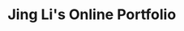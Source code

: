 <html lang="en">
 <head>
 <meta charset="UTF-8" />
 <meta name="viewport" content="width=device-width, initial-scale=1.0" />
<h1>Jing Li's Online Portfolio</h1>
 <link
href="https://cdn.jsdelivr.net/npm/bootstrap@5.3.2/dist/css/bootstrap.min.css"
 rel="stylesheet"
 integrity="sha384-
T3c6CoIi6uLrA9TneNEoa7RxnatzjcDSCmG1MXxSR1GAsXEV/Dwwykc2MPK8M2HN"
 crossorigin="anonymous"
 />
      <style>
        .intro-section {
            background-color: #f8f9fa;
            padding: 2rem;
            border-radius: 10px;
            box-shadow: 0 2px 10px rgba(0, 0, 0, 0.1);
            
        }
        .intro-section h2 {
            font-weight: bold;
            color: #343a40;
        }
        .intro-section p {
            font-size: 1.1rem;
            color: #6c757d;
            text-align: left;
            text-indent: 2em;
        }
        .center-img {
            display: block;
            margin-left: auto;
            margin-right: auto;
            border-radius: 100px;
        }
        .small-img {
            width: 24px;
            height: 24px;
            display: in-line;
            margin-left:auto;
            margin-right: auto;
        }
    </style>
 </head>
 <body>
  
 <!-- Navigation Bar starts here-->
<nav class="navbar navbar-expand-lg bg-body-tertiary">
  <div class="container-fluid">
    <a class="navbar-brand" href="#">Home</a>
    <button class="navbar-toggler" type="button" data-bs-toggle="collapse" data-bs-target="#navbarSupportedContent" aria-controls="navbarSupportedContent" aria-expanded="false" aria-label="Toggle navigation">
      <span class="navbar-toggler-icon"></span>
    </button>
    <div class="collapse navbar-collapse" id="navbarSupportedContent">
      <ul class="navbar-nav me-auto mb-2 mb-lg-0">
        <li class="nav-item">
          <a class="nav-link" aria-current="page" href="###">My Journey</a>
        </li>
        <li class="nav-item">
         <a class="nav-link" href="###">Interests</a>
        </li>
        <li class="nav-item">
         <a class="nav-link" href="###">Education</a>
        </li>
      </ul>
      <form class="d-flex" role="search">
        <input class="form-control me-2" type="search" placeholder="Search" aria-label="Search">
        <button class="btn btn-outline-success" type="submit">Search</button>
      </form>
    </div>
  </div>
</nav>
<!-- Navigation bar ends here --> 

<!-- About me section starts here -->
   <div class="container-fluid mt-5">
        <div class="row">
            <div class="col-md-6 offset-md-3">
                <div class="card">
                    
                    <img src="102-aOwjlDGgD3c.jpeg" class="card-img-top img-thumbnail img-fluid center-img" style="max-width: 40%;" alt="Profile Picture">   
                    <a href="https://www.linkedin.com/in/jingli528" target="_blank">
                    <img src="icon1.png" class="small-img" alt="LinkedIn icon">
                    </a>
                    <a href="mailto: jing.li5282013@gmail.com">
                    <img src="icon2.png" class="small-img" alt="Email icon">
                    </a>
                    <div class="card-body text-center">
                        <h2>About Me</h2>
                        <p>Welcome to my portfolio page. I'm Jing Li, a B2B enterprise product leader and strategist with 5 years with Amazon and 16+ years in supply chain/ logistics / eCommerce leadership. My work in Amazon included improving ML/AI platforms that power many tools with in the Amazon ecosystem, robotics and automation performance improvement, and indirect supply chain/ reverse logistics solutions to enable incremental revenue and save millions of dollars. I'm on a mission in 2025 to better understanding how to help businesses thrive in the competitive market place, especiall in the era of agentic AI, and digitization of industries. My focus area will be leveraging industry 4.0/ IIOT concepts and build my own MES, UNS, SCADA and Agentic orchestration prototypes, as well as completing my MIT / UC Berkeley programs to upskill in coding and ML/AI. Please feel free to check out my demos below and reach out to me if you have any questions.</p>

                    </div>
                </div>
            </div>
        </div>
    </div>
    <script src="https://cdn.jsdelivr.net/npm/bootstrap@5.3.2/dist/js/bootstrap.bundle.min.js" integrity="sha384-3/mK2kHQDsdaFqXVoMaLk5eE8/0eH5M1G1qXqE3Fop1ThN/KLQMyOGHvKPYuR5" crossorigin="anonymous"></script>

<!-- About me section ends here -->

<!-- Blog Posts Section Starts here, with added grid -->
    <section class="py-8">
        <div class="container mx-auto">
            <h2 class="text-4xl font-bold mb-4 text-center">Demos</h2>
            
            <!-- Project Cards starts here -->
            <div class="row">
                <div class="col-md-4 mb-4">
                    <div class="card">
                        <img src="coupon_barplot.png" class="card-img-top" alt="bar chart of coupon counts">
                        <div class="card-body">
                            <h5 class="card-title">Data-driven Insights on Coupon Acceptance</h5>
                            <p class="card-text">Python, Data Analytics, Matplotlib, Seaborn, Pandas, Numpy, Plotly</p>
                            <a href="https://github.com/jing-li528/couponDataAnalysis" class="btn btn-primary">Go to Repo</a>
                        </div>
                    </div>
                </div>
                <div class="col-md-4 mb-4">
                    <div class="card">
                        <img src="wip.png" class="card-img-top" alt="wip">
                        <div class="card-body">
                            <h5 class="card-title">Demo#2</h5>
                            <p class="card-text">Palceholder: demonstrated skills</p>
                            <a href="#" class="btn btn-primary">Go to Repo</a>
                        </div>
                    </div>
                </div>
                <div class="col-md-4 mb-4">
                    <div class="card">
                        <img src="wip.png" class="card-img-top" alt="wip">
                        <div class="card-body">
                            <h5 class="card-title">Demo#3</h5>
                            <p class="card-text">Palceholder: demonstrated skills</p>
                            <a href="#" class="btn btn-primary">Go to Repo</a>
                        </div>
                    </div>
                </div>
                <div class="col-md-4 mb-4">
                    <div class="card">
                        <img src="wip.png" class="card-img-top" alt="wip">
                        <div class="card-body">
                            <h5 class="card-title">Demo#4</h5>
                            <p class="card-text">Palceholder: demonstrated skills</p>
                            <a href="#" class="btn btn-primary">Go to Repo</a>
                        </div>
                    </div>
                </div>
                <div class="col-md-4 mb-4">
                    <div class="card">
                        <img src="wip.png" class="card-img-top" alt="wip">
                        <div class="card-body">
                            <h5 class="card-title">Demo#5</h5>
                            <p class="card-text">Palceholder: demonstrated skills</p>
                            <a href="#" class="btn btn-primary">Go to Repo</a>
                        </div>
                    </div>
                </div>
                <div class="col-md-4 mb-4">
                    <div class="card">
                        <img src="wip.png" class="card-img-top" alt="wip">
                        <div class="card-body">
                            <h5 class="card-title">Demo#6</h5>
                            <p class="card-text">Palceholder: demonstrated skills</p>
                            <a href="#" class="btn btn-primary">Go to Repo</a>
                        </div>
                    </div>
                </div>
            </div>
            <!-- Project Cards ends here -->
        </div>
    </section>
    <!-- Blog Posts Section ends here -->

    <script src="https://cdn.jsdelivr.net/npm/bootstrap@5.3.2/dist/js/bootstrap.bundle.min.js" integrity="sha384-3/mK2kHQDsdaFqXVoMaLk5eE8/0eH5M1G1q1jXqE3Fop1ThN/KLQMyOGHvKPYuR5" crossorigin="anonymous"></script>
</body>
</html>

